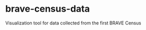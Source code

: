 brave-census-data
=================

Visualization tool for data collected from the first BRAVE Census
